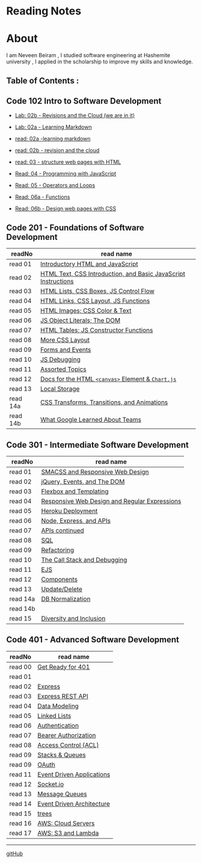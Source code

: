 # Reading Notes
# About
I am Neveen Beiram , I studied software engineering at Hashemite university , I applied in the scholarship to improve my skills and knowledge.

## Table of Contents :

## Code 102 Intro to Software Development

* [Lab: 02b - Revisions and the Cloud (we are in it)](README.md) 

* [Lab: 02a - Learning Markdown](Lab02a.md)

* [read: 02a -learning markdown](Read02a.md)

* [read: 02b - revision and the cloud](Read02b.md)

* [read: 03 - structure web pages with HTML](Read03.md)

* [Read: 04 - Programming with JavaScript](Read04.md)

* [Read: 05 - Operators and Loops](Read05.md)

* [Read: 06a - Functions](Read06a.md)

* [Read: 06b - Design web pages with CSS](Read06b.md)

## Code 201 - Foundations of Software Development



| readNo  | read name                                                                   |
|    ---  |  ---                                                                        |
| read 01 |[Introductory HTML and JavaScript](class-01.md)                              |
| read 02 |[HTML Text, CSS Introduction, and Basic JavaScript Instructions](class-02.md)|
| read 03 |[HTML Lists, CSS Boxes, JS Control Flow](class-03.md)                        |
| read 04 |[HTML Links, CSS Layout, JS Functions](class-04.md)                          |
| read 05 |[HTML Images; CSS Color & Text](class-05)                                    |
| read 06 |[JS Object Literals; The DOM](class-06.md)                                   |
| read 07 |[HTML Tables; JS Constructor Functions](class-07.md)                         |
| read 08 |[More CSS Layout](class-08.md)                                               |
| read 09 |[Forms and Events](class-09.md)                                              |
| read 10 |[JS Debugging](class-10.md)                                                  |
| read 11 |[Assorted Topics](class-11.md)                                               |
| read 12 |[Docs for the HTML `<canvas>` Element & `Chart.js`](class-12.md)             |
| read 13 |[Local Storage](class-13.md)                                                 | 
| read 14a|[CSS Transforms, Transitions, and Animations](class-14a.md)                  |
| read 14b|[What Google Learned About Teams](class-14b.md)                              |



## Code 301 - Intermediate Software Development


| readNo  | read name                                                                   |
|    ---  |  ---                                                                        |
| read 01 |[SMACSS and Responsive Web Design](301read01.md)                             |
| read 02 |[jQuery, Events, and The DOM](301read02.md)                                  |
| read 03 |[Flexbox and Templating](301read03.md)                                       |
| read 04 |[Responsive Web Design and Regular Expressions](301read04.md)                |
| read 05 |[Heroku Deployment](301read05.md)                                            |
| read 06 |[Node, Express, and APIs](301read06.md)                                      |
| read 07 |[APIs continued](301read07.md)                                               |
| read 08 |[SQL](301read08.md)                                                          |
| read 09 |[Refactoring](301read09.md)                                                  |
| read 10 |[The Call Stack and Debugging](301read10.md)                                 |
| read 11 |[EJS](301read11.md)                                                          |
| read 12 |[Components](301read12.md)                                                   |
| read 13 |[Update/Delete](301read13.md)                                                | 
| read 14a|[DB Normalization](301read14a.md)                 |
| read 14b|                             |
| read 15 |[Diversity and Inclusion](301read15.md)                |


## Code 401 - Advanced Software Development

| readNo  | read name                                                                   |
|    ---  |  ---                                                                        |
| read 00 |[Get Ready for 401](getready401.md)                             |
| read 01 |[]()                                  |
| read 02 |[Express](Express.md)                                      |
| read 03 |[Express REST API](ExpressRestAPI.md)                |
| read 04 |[Data Modeling](DataModeling.md)                                            |
| read 05 |[Linked Lists](LinkedLists.md)                                      |
| read 06 |[Authentication](Authentication.md)                                               |
| read 07 |[Bearer Authorization](BearerAuthorization.md)                                       |
| read 08 |[Access Control (ACL)](AccessControl.md)                       |
| read 09 |[Stacks & Queues](Stacks&Queues.md)                                 |
| read 09 |[OAuth](OAuth.md)                                                          |
| read 11 |[Event Driven Applications](EventDrivenApplications.md)                             |
| read 12 |[Socket.io](Socket.io.md)                                                | 
| read 13|[Message Queues](MessageQueues.md)                 |
| read 14|[Event Driven Architecture](eventDrivenArch.md)                             |
| read 15 |[trees](Trees.md)                |
|read 16 |[AWS: Cloud Servers](AWSCloudServers.md)|
|read 17|[ AWS: S3 and Lambda](AWSS3andLambda.md)|
<!-- 


| readNo  | read name                                                      |
|    ---  |                                                                |
| read 00 |[Get Ready for 401](getready401.md)                             |
| read 01 |                                                                |
| read 02 |[Express](Express.md)                                           | 
| read 03|[Express REST API](ExpressRestAPI.md)             |
| read 04|[Data Modeling](DataModeling.md)             |
| read 05|[Linked Lists](LinkedLists.md)             |
| read 06 |[Authentication](Authentication.md)            | 
| read 07|[Bearer Authorization](BearerAuthorization.md)             |
| read 08 |[Access Control (ACL)](AccessControl.md)             |
| read 09 |[Stacks & Queues](Stacks&Queues.md)             |
|read 09 |[OAuth](OAuth.md)             | 
|read 11 |[Event Driven Applications](EventDrivenApplications.md)           |
|read 12 |[Socket.io](Socket.io.md)             |
|read 13|[Message Queues](MessageQueues.md)|
|read 14|[Event Driven Architecture](eventDrivenArch.md)|
| read  |[trees](Trees.md)| -->


*****

[gitHub](https://github.com/NeveenBeiram)

